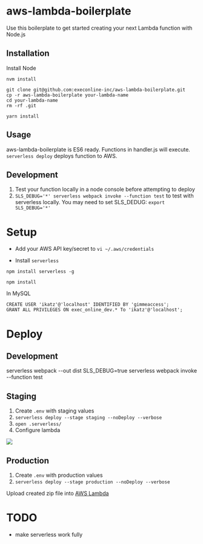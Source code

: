# aws-lambda-boilerplate
Use this boilerplate to get started creating your next Lambda function with Node.js

## Installation

Install Node

```
nvm install
```

```
git clone git@github.com:execonline-inc/aws-lambda-boilerplate.git
cp -r aws-lambda-boilerplate your-lambda-name
cd your-lambda-name
rm -rf .git
```

`yarn install`

## Usage
aws-lambda-boilerplate is ES6 ready.  Functions in handler.js will execute. `serverless deploy` deploys function to AWS.

## Development
1. Test your function locally in a node console before attempting to deploy
1. `SLS_DEBUG='*' serverless webpack invoke --function test` to test with serverless locally.  You may need to set SLS_DEDUG: `export SLS_DEBUG='*'`

# Setup

* Add your AWS API key/secret to `vi ~/.aws/credentials`

* Install `serverless`

`npm install serverless -g`

`npm install`

In MySQL


```
CREATE USER 'ikatz'@'localhost' IDENTIFIED BY 'gimmeaccess';
GRANT ALL PRIVILEGES ON exec_online_dev.* To 'ikatz'@'localhost';
```

# Deploy

## Development

 serverless webpack --out dist
 SLS_DEBUG=true serverless webpack invoke --function test

## Staging

1. Create `.env` with staging values
1. `serverless deploy --stage staging --noDeploy --verbose`
1. `open .serverless/`
1. Configure lambda

![](https://github-wiki-img.s3.amazonaws.com/VideoThumbnailRecorder-staging-config.png)

## Production

1. Create `.env` with production values
2. `serverless deploy --stage production --noDeploy --verbose`

Upload created zip file into [AWS Lambda](https://console.aws.amazon.com/lambda/home?region=us-east-1#/functions/transcodeFromRaw)

# TODO

* make serverless work fully
